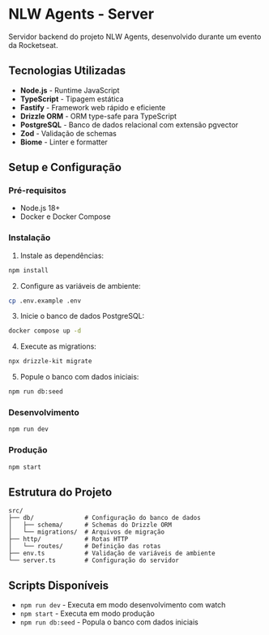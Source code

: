 # NLW Agents - Server

Servidor backend do projeto NLW Agents, desenvolvido durante um evento da Rocketseat.

## Tecnologias Utilizadas

- **Node.js** - Runtime JavaScript
- **TypeScript** - Tipagem estática
- **Fastify** - Framework web rápido e eficiente
- **Drizzle ORM** - ORM type-safe para TypeScript
- **PostgreSQL** - Banco de dados relacional com extensão pgvector
- **Zod** - Validação de schemas
- **Biome** - Linter e formatter

## Setup e Configuração

### Pré-requisitos

- Node.js 18+
- Docker e Docker Compose

### Instalação

1. Instale as dependências:

```bash
npm install
```

2. Configure as variáveis de ambiente:

```bash
cp .env.example .env
```

3. Inicie o banco de dados PostgreSQL:

```bash
docker compose up -d
```

4. Execute as migrations:

```bash
npx drizzle-kit migrate
```

5. Popule o banco com dados iniciais:

```bash
npm run db:seed
```

### Desenvolvimento

```bash
npm run dev
```

### Produção

```bash
npm start
```

## Estrutura do Projeto

```
src/
├── db/              # Configuração do banco de dados
│   ├── schema/      # Schemas do Drizzle ORM
│   └── migrations/  # Arquivos de migração
├── http/            # Rotas HTTP
│   └── routes/      # Definição das rotas
├── env.ts           # Validação de variáveis de ambiente
└── server.ts        # Configuração do servidor
```

## Scripts Disponíveis

- `npm run dev` - Executa em modo desenvolvimento com watch
- `npm start` - Executa em modo produção
- `npm run db:seed` - Popula o banco com dados iniciais
